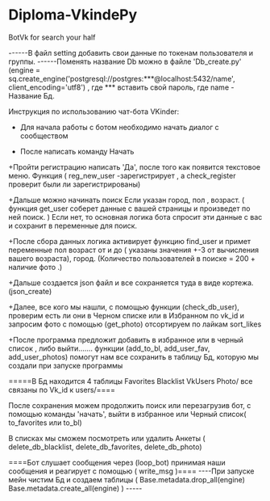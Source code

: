 # Diploma-VkindePy
BotVk for search your half

------В файл setting добавить свои данные по токенам пользователя и группы.
------Поменять название Db можно в файле  'Db_create.py'     (engine = sq.create_engine('postgresql://postgres:***@localhost:5432/name', client_encoding='utf8') , где *** вставить свой пароль, где name - Название Бд.

Инструкция по использованию чат-бота VKinder:

+ Для начала работы с ботом необходимо начать диалог с сообществом

+ После написать команду Начать

 +Пройти регистрацию написать 'Да', после того как появится текстовое меню.  Функция ( reg_new_user -зарегистрирует , а check_register проверит были ли зарегистрированы)

+Дальше можно начинать поиск
    Если указан город, пол , возраст. ( функция get_user соберет данные с вашей страницы и произведет по ней поиск. )
    Если нет, то основная логика бота спросит эти данные с вас и сохранит в переменные для поиск.

+После сбора данных логика активирует функцию find_user и примет переменные  пол возраст от и до ( указаны значения +-3 от вычисления вашего возраста), город. (Количество пользователей в поиске = 200 + наличие фото .)

+Дальше создается json файл и все сохраняется туда в виде кортежа. (json_create)

+Далее, все кого мы нашли, с помощью функции (check_db_user), проверим есть ли они в Черном списке или в Избранном по vk_id
и запросим фото с помощью (get_photo) отсортируем по лайкам sort_likes

+После программа предложит добавить в избранное или в черный список , либо выйти....... функции (add_to_bl, add_user_fav, add_user_photos) помогут нам все сохранить в таблицу Бд, которую мы создали при запуске программы

=====В Бд находится 4 таблицы Favorites Blacklist VkUsers Photo/ все связаны по Vk_id к users/====

После сохранения можем продолжить поиск или перезагрузив бот, с помощью команды 'начать', выйти в избранное или Черный список( to_favorites или to_bl)

В списках мы сможем посмотреть или удалить Анкеты ( delete_db_blacklist, delete_db_favorites, delete_db_photo)


====Бот слушает сообщения через (loop_bot) принимая наши сообщения и реагирует с помощью ( write_msg )====
----При запуске мейн чистим Бд и создаем таблицы ( Base.metadata.drop_all(engine)
    Base.metadata.create_all(engine) ) -----
